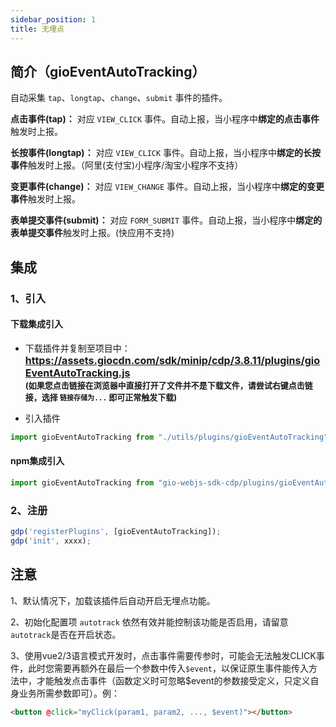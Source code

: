 ```yaml
---
sidebar_position: 1
title: 无埋点
---
```


## 简介（gioEventAutoTracking）

自动采集 `tap`、`longtap`、`change`、`submit` 事件的插件。

**点击事件(tap)：** 对应 `VIEW_CLICK` 事件。自动上报，当小程序中**绑定的点击事件**触发时上报。

**长按事件(longtap)：** 对应 `VIEW_CLICK` 事件。自动上报，当小程序中**绑定的长按事件**触发时上报。（阿里(支付宝)小程序/淘宝小程序不支持）

**变更事件(change)：** 对应 `VIEW_CHANGE` 事件。自动上报，当小程序中**绑定的变更事件**触发时上报。

**表单提交事件(submit)：** 对应 `FORM_SUBMIT` 事件。自动上报，当小程序中**绑定的表单提交事件**触发时上报。(快应用不支持)

## 集成

### 1、引入

#### 下载集成引入

- 下载插件并复制至项目中：
**<font size="3"><https://assets.giocdn.com/sdk/minip/cdp/3.8.11/plugins/gioEventAutoTracking.js></font>**<br/>
**<font size="2">(如果您点击链接在浏览器中直接打开了文件并不是下载文件，请尝试右键点击链接，选择 `链接存储为...` 即可正常触发下载)</font>**

- 引入插件

```js
import gioEventAutoTracking from "./utils/plugins/gioEventAutoTracking"
```

#### npm集成引入

```js
import gioEventAutoTracking from "gio-webjs-sdk-cdp/plugins/gioEventAutoTracking"
```

### 2、注册

```js
gdp('registerPlugins', [gioEventAutoTracking]);
gdp('init', xxxx);
```

## 注意

1、默认情况下，加载该插件后自动开启无埋点功能。

2、初始化配置项 `autotrack` 依然有效并能控制该功能是否启用，请留意`autotrack`是否在开启状态。

3、使用vue2/3语言模式开发时，点击事件需要传参时，可能会无法触发CLICK事件，此时您需要再额外在最后一个参数中传入`$event`，以保证原生事件能传入方法中，才能触发点击事件（函数定义时可忽略$event的参数接受定义，只定义自身业务所需参数即可）。例：

```html
<button @click="myClick(param1, param2, ..., $event)"></button>
```
